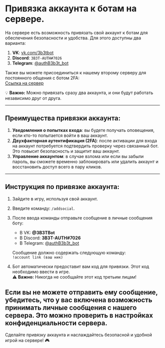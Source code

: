# Привязка аккаунта к ботам на сервере.

На сервере есть возможность привязать свой аккаунт к ботам для обеспечения безопасности и удобства. Для этого доступны два варианта:

1. **VK**: [vk.com/3b3tbot](https://vk.com/3b3tbot)
2. **Discord**: `3B3T-AUTH#7026`
3. **Telegram**: [@authB3b3t_bot](https://t.me/authB3b3t_bot)

Также вы можете присоединиться к нашему второму серверу для постоянного общения с ботом 2FA:  
[Ссылка на сервер](https://discord.com/invite/3b3t)

💡 **Важно:** Можно привязать сразу два аккаунта, и они будут работать независимо друг от друга.

---

## Преимущества привязки аккаунта:

1. **Уведомления о попытках входа**: вы будете получать оповещения, если кто-то попытается войти в ваш аккаунт.  
2. **Двухфакторная аутентификация (2FA)**: после активации для входа на аккаунт потребуется подтвердить проверку через связанный бот. Это повысит безопасность и защитит ваш аккаунт.  
3. **Управление аккаунтом**: в случае взлома или если вы забыли пароль, вы сможете временно заблокировать или удалить аккаунт и восстановить доступ всего в пару кликов.  

---

## Инструкция по привязке аккаунта:

1. Зайдите в игру, используя свой аккаунт.  
2. Введите команду: `/addsocial`.  
3. После ввода команды отправьте сообщение в личные сообщения боту:  
    - В VK: **@3B3TBot**  
    - В Discord: **3B3T-AUTH#7026**  
    - В Telegram: [@authB3b3t_bot](https://t.me/authB3b3t_bot)  

   Сообщение должно содержать следующую команду:  
   ```!account link (ваш ник)```  

4. Бот автоматически предоставит вам код для привязки. Этот код необходимо ввести в игре.  
   ⚠️ **Важно:** Никогда не сообщайте этот код третьим лицам!

Если вы не можете отправить ему сообщение, убедитесь, что у вас включена возможность принимать личные сообщения с нашего сервера. Это можно проверить в настройках конфиденциальности сервера.
---

Сделайте привязку аккаунта и наслаждайтесь безопасной и удобной игрой на сервере! 🎮
